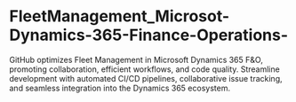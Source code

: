 # FleetManagement_Microsot-Dynamics-365-Finance-Operations-
GitHub optimizes Fleet Management in Microsoft Dynamics 365 F&amp;O, promoting collaboration, efficient workflows, and code quality. Streamline development with automated CI/CD pipelines, collaborative issue tracking, and seamless integration into the Dynamics 365 ecosystem.
